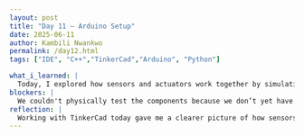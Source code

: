 ```yaml
---
layout: post
title: "Day 11 – Arduino Setup"
date: 2025-06-11
author: Kambili Nwankwo
permalink: /day12.html
tags: ["IDE", "C++","TinkerCad","Arduino", "Python"]

what_i_learned: |
  Today, I explored how sensors and actuators work together by simulating a smart dustbin system using TinkerCad. I learned how to integrate a PIR motion sensor, an ultrasonic sensor, a servo motor, and an LCD screen with Arduino. I understood how ultrasonic pulses can measure distance to calculate bin fill levels and how servos can automate lid movement based on motion. I practiced using map() and constrain() functions to scale sensor readings into percentage values. I also learned how to trigger alerts when the bin is nearly full. This helped deepen my understanding of real-time monitoring and embedded system logic  
blockers: |
  We couldn't physically test the components because we don’t yet have the required hardware, so we had to rely fully on simulation in TinkerCad.
reflection: |
  Working with TinkerCad today gave me a clearer picture of how sensors and actuators interact in a smart system. Even though we only simulated the setup, seeing the logical flow from motion detection to servo action was exciting. I appreciated the clarity of feedback via the LCD and how code structures like loops and conditional statements shape real-world behavior. I also gained confidence in debugging serial outputs and using simulations as a stepping stone. Overall, it was a productive session that strengthened both my coding and system design skills.
---
```

